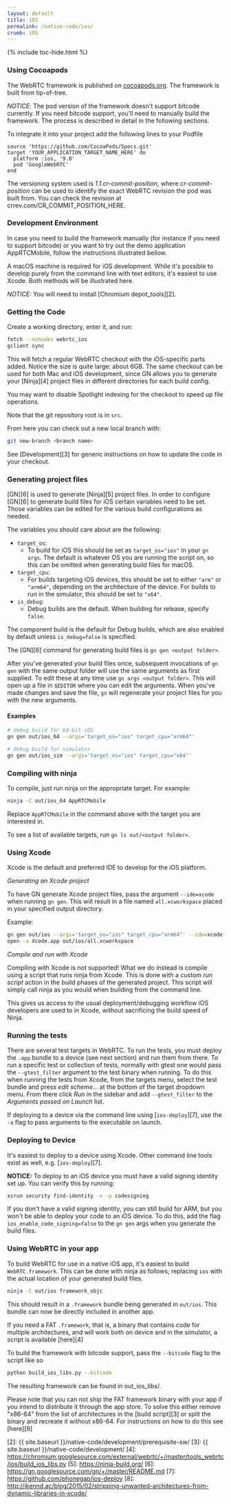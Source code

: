 ```yaml
---
layout: default
title: iOS
permalink: /native-code/ios/
crumb: iOS
---
```



{% include toc-hide.html %}

### Using Cocoapods

The WebRTC framework  is published on [cocoapods.org][1].
The framework is built from tip-of-tree.

_NOTICE_: The pod version of the framework doesn't support bitcode currently.
If you need bitcode support, you'll need to manually build the framework.
The process is described in detail in the following sections.

To integrate it into your project add the following lines to your Podfile

~~~~
source 'https://github.com/CocoaPods/Specs.git'
target 'YOUR_APPLICATION_TARGET_NAME_HERE' do
  platform :ios, '9.0'
  pod 'GoogleWebRTC'
end
~~~~

The versioning system used is *1.1.cr-commit-position*, where *cr-commit-position* can
be used to identify the exact WebRTC revision the pod was built from. You can check the
revision at crrev.com/CR_COMMIT_POSITION_HERE.

### Development Environment

In case you need to build the framework manually
(for instance if you need to support bitcode) or you want to try out the demo application
AppRTCMobile, follow the instructions illustrated bellow.

A macOS machine is required for iOS development. While it's possible to
develop purely from the command line with text editors, it's easiest to use
Xcode. Both methods will be illustrated here.

_NOTICE:_ You will need to install [Chromium depot_tools][2].

### Getting the Code

Create a working directory, enter it, and run:

~~~~~ bash
fetch --nohooks webrtc_ios
gclient sync
~~~~~

This will fetch a regular WebRTC checkout with the iOS-specific parts
added. Notice the size is quite large: about 6GB. The same checkout can be used
for both Mac and iOS development, since GN allows you to generate your
[Ninja][4] project files in different directories for each build config.

You may want to disable Spotlight indexing for the checkout to speed up
file operations.

Note that the git repository root is in `src`.

From here you can check out a new local branch with:

~~~~~ bash
git new-branch <branch name>
~~~~~

See [Development][3] for generic instructions on how
to update the code in your checkout.


### Generating project files

[GN][6] is used to generate [Ninja][5] project files. In order to configure
[GN][6] to generate build files for iOS certain variables need to be set.
Those variables can be edited for the various build configurations as needed.

The variables you should care about are the following:

* `target_os`:
  - To build for iOS this should be set as `target_os="ios"` in your `gn args`.
  The default is whatever OS you are running the script on, so this can be
  omitted when generating build files for macOS.
* `target_cpu`:
  - For builds targeting iOS devices, this should be set to either `"arm"` or
  `"arm64"`, depending on the architecture of the device. For builds to run in
  the simulator, this should be set to `"x64"`.
* `is_debug`:
  - Debug builds are the default. When building for release, specify `false`.

The component build is the default for Debug builds, which are also enabled by
default unless `is_debug=false` is specified.

The [GN][6] command for generating build files is `gn gen <output folder>`.

After you've generated your build files once, subsequent invocations of `gn gen`
with the same output folder will use the same arguments as first supplied.
To edit these at any time use `gn args <output folder>`. This will open up
a file in `$EDITOR` where you can edit the arguments. When you've made
changes and save the file, `gn` will regenerate your project files for you
with the new arguments.

#### Examples

~~~~~ bash
# debug build for 64-bit iOS
gn gen out/ios_64 --args='target_os="ios" target_cpu="arm64"'

# debug build for simulator
gn gen out/ios_sim --args='target_os="ios" target_cpu="x64"'
~~~~~

### Compiling with ninja

To compile, just run ninja on the appropriate target. For example:

~~~~~ bash
ninja -C out/ios_64 AppRTCMobile
~~~~~

Replace `AppRTCMobile` in the command above with the target you
are interested in.

To see a list of available targets, run `gn ls out/<output folder>`.

### Using Xcode

Xcode is the default and preferred IDE to develop for the iOS platform.

*Generating an Xcode project*

To have GN generate Xcode project files, pass the argument `--ide=xcode`
when running `gn gen`. This will result in a file named `all.xcworkspace`
placed in your specified output directory.

Example:

~~~~~ bash
gn gen out/ios --args='target_os="ios" target_cpu="arm64"' --ide=xcode
open -a Xcode.app out/ios/all.xcworkspace
~~~~~

*Compile and run with Xcode*

Compiling with Xcode is not supported! What we do instead is compile using a
script that runs ninja from Xcode. This is done with a custom _run script_
action in the build phases of the generated project. This script will simply
call ninja as you would when building from the command line.

This gives us access to the usual deployment/debugging workflow iOS developers
are used to in Xcode, without sacrificing the build speed of Ninja.

### Running the tests

There are several test targets in WebRTC. To run the tests, you must deploy the
`.app` bundle to a device (see next section) and run them from there.
To run a specific test or collection of tests, normally with gtest one would pass
the `--gtest_filter` argument to the test binary when running. To do this when
running the tests from Xcode, from the targets menu, select the test bundle
and press _edit scheme..._ at the bottom of the target dropdown menu. From there
click _Run_ in the sidebar and add `--gtest_filter` to the _Arguments passed on
Launch_ list.

If deploying to a device via the command line using [`ios-deploy`][7],
use the `-a` flag to pass arguments to the executable on launch.

### Deploying to Device

It's easiest to deploy to a device using Xcode. Other command line tools exist
as well, e.g. [`ios-deploy`][7].

**NOTICE:** To deploy to an iOS device you must have a valid signing identity
set up. You can verify this by running:

~~~~ bash
xcrun security find-identity -v -p codesigning
~~~~

If you don't have a valid signing identity, you can still build for ARM,
but you won't be able to deploy your code to an iOS device. To do this,
add the flag `ios_enable_code_signing=false` to the `gn gen` args when you
generate the build files.

### Using WebRTC in your app

To build WebRTC for use in a native iOS app, it's easiest to build
`WebRTC.framework`. This can be done with ninja as follows, replacing `ios`
with the actual location of your generated build files.

~~~~~ bash
ninja -C out/ios framework_objc
~~~~~

This should result in a `.framework` bundle being generated in `out/ios`.
This bundle can now be directly included in another app.

If you need a FAT `.framework`, that is, a binary that contains code for
multiple architectures, and will work both on device and in the simulator,
a script is available [here][4]

To build the framework with bitcode support, pass the `--bitcode` flag to the script like so

~~~~ bash
python build_ios_libs.py --bitcode
~~~~
The resulting framework can be found in out_ios_libs/.

Please note that you can not ship the FAT framework binary with your app
if you intend to distribute it through the app store.
To solve this either remove "x86-64" from the list of architectures in
the [build script][3] or split the binary and recreate it without x86-64.
For instructions on how to do this see [here][8]


[1]: https://cocoapods.org/pods/GoogleWebRTC
[2]: {{ site.baseurl }}/native-code/development/prerequisite-sw/
[3]: {{ site.baseurl }}/native-code/development/
[4]: https://chromium.googlesource.com/external/webrtc/+/master/tools_webrtc/ios/build_ios_libs.py
[5]: https://ninja-build.org/
[6]: https://gn.googlesource.com/gn/+/master/README.md
[7]: https://github.com/phonegap/ios-deploy
[8]: http://ikennd.ac/blog/2015/02/stripping-unwanted-architectures-from-dynamic-libraries-in-xcode/
